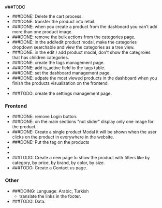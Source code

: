 ###TODO
- ###DONE: Delete the cart process.
- ###DONE: transfer the product into retail.
- ###DONE: when you create a product from the dashboard you can't add more than one product image.
- ###DONE: remove the bulk actions from the categories page.
- ###DONE: in the add/edit product modal, make the categories dropdown searchable and view the categories as a tree view.
- ###DONE: in the edit / add product modal, don't show the categroies that has children categories.
- ###DONE: create the tags management page.
- ###DONE: add is_active field to the tags table.
- ###DONE: set the dashboard management page.
- ###DONE: udpate the most viewed products in the dashboard when you finish the products visualization on the frontend.
- 
- ###TODO: create the settings management page.

### Frontend
- ###DONE: remove Login button.
- ###DONE: on the main sections "not slider" display only one image for the product.
- ###DONE: Create a single product Modal it will be shown when the user clicks on the product in everywhere in the website.
- ###DONE: Put the tag on the products
- 
- 
- ###TODO: Create a new page to show the product with filters like by category, by price, by brand, by color, by size.
- ###TODO: Create a Contact us page.

### Other
- ###DOING: Language: Arabic, Turkish
  - translate the links in the footer.
- ###TODO: Data.
